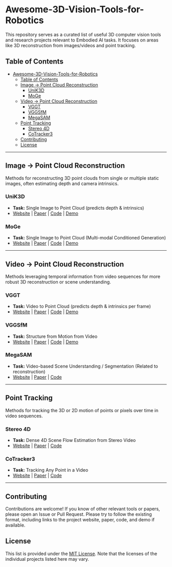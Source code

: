 # Awesome-3D-Vision-Tools-for-Robotics

This repository serves as a curated list of useful 3D computer vision tools and research projects relevant to Embodied AI tasks. It focuses on areas like 3D reconstruction from images/videos and point tracking.

## Table of Contents

- [Awesome-3D-Vision-Tools-for-Robotics](#awesome-3d-vision-tools-for-robotics)
  - [Table of Contents](#table-of-contents)
  - [Image → Point Cloud Reconstruction](#image--point-cloud-reconstruction)
    - [UniK3D](#unik3d)
    - [MoGe](#moge)
  - [Video → Point Cloud Reconstruction](#video--point-cloud-reconstruction)
    - [VGGT](#vggt)
    - [VGGSfM](#vggsfm)
    - [MegaSAM](#megasam)
  - [Point Tracking](#point-tracking)
    - [Stereo 4D](#stereo-4d)
    - [CoTracker3](#cotracker3)
  - [Contributing](#contributing)
  - [License](#license)

---

## Image → Point Cloud Reconstruction

Methods for reconstructing 3D point clouds from single or multiple static images, often estimating depth and camera intrinsics.

### UniK3D

*   **Task:** Single Image to Point Cloud (predicts depth & intrinsics)
*   [Website](https://lpiccinelli-eth.github.io/pub/unik3d/) | [Paper](https://arxiv.org/abs/2503.16591) | [Code](https://github.com/lpiccinelli-eth/unik3d) | [Demo](https://huggingface.co/spaces/lpiccinelli/UniK3D-demo)

### MoGe

*   **Task:** Single Image to Point Cloud (Multi-modal Conditioned Generation)
*   [Website](https://wangrc.site/MoGePage/) | [Paper](https://arxiv.org/pdf/2410.19115) | [Code](https://github.com/microsoft/moge) | [Demo](https://huggingface.co/spaces/Ruicheng/MoGe)

---

## Video → Point Cloud Reconstruction

Methods leveraging temporal information from video sequences for more robust 3D reconstruction or scene understanding.

### VGGT 

*   **Task:** Video to Point Cloud (predicts depth & intrinsics per frame)
*   [Website](https://vgg-t.github.io/) | [Paper](https://arxiv.org/abs/2503.11651) | [Code](https://github.com/facebookresearch/vggt) | [Demo](https://huggingface.co/spaces/facebook/vggt)

### VGGSfM 

*   **Task:** Structure from Motion from Video
*   [Website](https://vggsfm.github.io/) | [Paper](https://arxiv.org/abs/2312.04563) | [Code](https://github.com/facebookresearch/vggsfm) | [Demo](https://huggingface.co/spaces/facebook/vggsfm)

### MegaSAM

*   **Task:** Video-based Scene Understanding / Segmentation (Related to reconstruction)
*   [Website](https://mega-sam.github.io/) | [Paper](https://arxiv.org/abs/2412.04463) | [Code](https://github.com/mega-sam/mega-sam)

---

## Point Tracking

Methods for tracking the 3D or 2D motion of points or pixels over time in video sequences.

### Stereo 4D

*   **Task:** Dense 4D Scene Flow Estimation from Stereo Video
*   [Website](https://stereo4d.github.io/) | [Paper](https://arxiv.org/pdf/2412.09621) | [Code](https://github.com/Stereo4d/stereo4d-code)

### CoTracker3

*   **Task:** Tracking Any Point in a Video
*   [Website](https://cotracker3.github.io/) | [Paper](https://arxiv.org/abs/2410.11831) | [Code](https://github.com/facebookresearch/co-tracker)

---

## Contributing

Contributions are welcome! If you know of other relevant tools or papers, please open an Issue or Pull Request. Please try to follow the existing format, including links to the project website, paper, code, and demo if available.

## License

This list is provided under the [MIT License](LICENSE). Note that the licenses of the individual projects listed here may vary.
